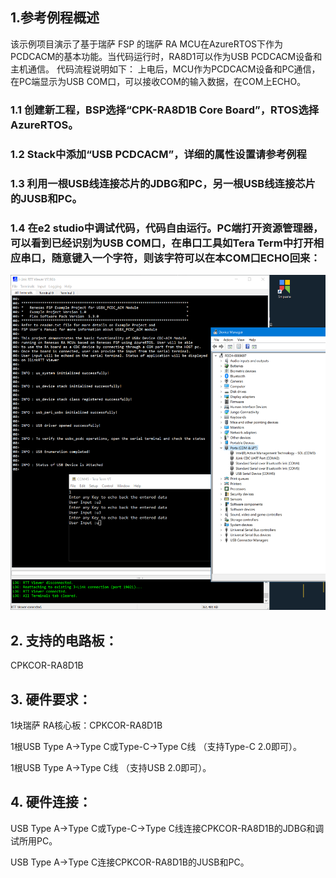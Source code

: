 ## 1.参考例程概述
该示例项目演示了基于瑞萨 FSP 的瑞萨 RA MCU在AzureRTOS下作为PCDCACM的基本功能。当代码运行时，RA8D1可以作为USB PCDCACM设备和主机通信。
代码流程说明如下：
上电后，MCU作为PCDCACM设备和PC通信，在PC端显示为USB COM口，可以接收COM的输入数据，在COM上ECHO。

### 1.1 创建新工程，BSP选择“CPK-RA8D1B Core Board”，RTOS选择AzureRTOS。
### 1.2 Stack中添加“USB PCDCACM”，详细的属性设置请参考例程
### 1.3 利用一根USB线连接芯片的JDBG和PC，另一根USB线连接芯片的JUSB和PC。
### 1.4 在e2 studio中调试代码，代码自由运行。PC端打开资源管理器，可以看到已经识别为USB COM口，在串口工具如Tera Term中打开相应串口，随意键入一个字符，则该字符可以在本COM口ECHO回来：
![alt text](images/Picture1-1.png)

## 2. 支持的电路板：
CPKCOR-RA8D1B

## 3. 硬件要求：
1块瑞萨 RA核心板：CPKCOR-RA8D1B

1根USB Type A->Type C或Type-C->Type C线 （支持Type-C 2.0即可）。

1根USB Type A->Type C线 （支持USB 2.0即可）。


## 4. 硬件连接：

USB Type A->Type C或Type-C->Type C线连接CPKCOR-RA8D1B的JDBG和调试所用PC。

USB Type A->Type C连接CPKCOR-RA8D1B的JUSB和PC。